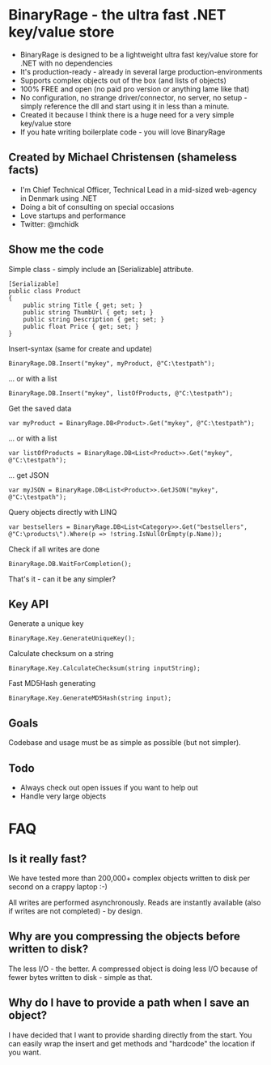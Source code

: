 # BinaryRage - the ultra fast .NET key/value store
+ BinaryRage is designed to be a lightweight ultra fast key/value store for .NET with no dependencies
+ It's production-ready - already in several large production-environments
+ Supports complex objects out of the box (and lists of objects)
+ 100% FREE and open (no paid pro version or anything lame like that)
+ No configuration, no strange driver/connector, no server, no setup - simply reference the dll and start using it in less than a minute.
+ Created it because I think there is a huge need for a very simple key/value store
+ If you hate writing boilerplate code - you will love BinaryRage

## Created by Michael Christensen (shameless facts)
+ I'm Chief Technical Officer, Technical Lead in a mid-sized web-agency in Denmark using .NET
+ Doing a bit of consulting on special occasions
+ Love startups and performance
+ Twitter: @mchidk

## Show me the code
Simple class - simply include an [Serializable] attribute.

	[Serializable]
	public class Product
	{
		public string Title { get; set; }
		public string ThumbUrl { get; set; }
		public string Description { get; set; }
		public float Price { get; set; }
	}

Insert-syntax (same for create and update)

	BinaryRage.DB.Insert("mykey", myProduct, @"C:\testpath");

... or with a list

	BinaryRage.DB.Insert("mykey", listOfProducts, @"C:\testpath");

Get the saved data

	var myProduct = BinaryRage.DB<Product>.Get("mykey", @"C:\testpath");
	
... or with a list

	var listOfProducts = BinaryRage.DB<List<Product>>.Get("mykey", @"C:\testpath");

... get JSON 

	var myJSON = BinaryRage.DB<List<Product>>.GetJSON("mykey", @"C:\testpath");


Query objects directly with LINQ

	var bestsellers = BinaryRage.DB<List<Category>>.Get("bestsellers", @"C:\products\").Where(p => !string.IsNullOrEmpty(p.Name));

Check if all writes are done

	BinaryRage.DB.WaitForCompletion();



That's it - can it be any simpler?

## Key API

Generate a unique key

	BinaryRage.Key.GenerateUniqueKey();

Calculate checksum on a string

	BinaryRage.Key.CalculateChecksum(string inputString);

Fast MD5Hash generating

	BinaryRage.Key.GenerateMD5Hash(string input);

## Goals
Codebase and usage must be as simple as possible (but not simpler).

## Todo
- Always check out open issues if you want to help out
- Handle very large objects

# FAQ
## Is it really fast?
We have tested more than 200,000+ complex objects written to disk per second on a crappy laptop :-)

All writes are performed asynchronously. Reads are instantly available (also if writes are not completed) - by design.

## Why are you compressing the objects before written to disk?
The less I/O - the better. A compressed object is doing less I/O because of fewer bytes written to disk - simple as that.

## Why do I have to provide a path when I save an object?
I have decided that I want to provide sharding directly from the start. You can easily wrap the insert and get methods and "hardcode" the location if you want.
